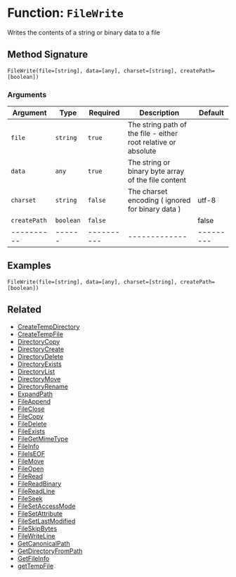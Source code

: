 [comment]: # (Note: This documentation is generated dynamically in the build process.  To modify the contents, change the javadoc on the _invoke method of the BIF class)

# Function: `FileWrite`

Writes the contents of a string or binary data to a file

## Method Signature
```
FileWrite(file=[string], data=[any], charset=[string], createPath=[boolean])
```
### Arguments

| Argument | Type | Required | Description | Default |
|----------|------|----------|-------------|---------|
| `file` | `string` | `true` | The string path of the file - either root relative or absolute | |
| `data` | `any` | `true` | The string or binary byte array of the file content | |
| `charset` | `string` | `false` | The charset encoding ( ignored for binary data ) | utf-8|
| `createPath` | `boolean` | `false` |  | false|
|----------|------|----------|-------------|---------|



## Examples

```
FileWrite(file=[string], data=[any], charset=[string], createPath=[boolean])
```

## Related
  * [CreateTempDirectory](CreateTempDirectory.md)
  * [CreateTempFile](CreateTempFile.md)
  * [DirectoryCopy](DirectoryCopy.md)
  * [DirectoryCreate](DirectoryCreate.md)
  * [DirectoryDelete](DirectoryDelete.md)
  * [DirectoryExists](DirectoryExists.md)
  * [DirectoryList](DirectoryList.md)
  * [DirectoryMove](DirectoryMove.md)
  * [DirectoryRename](DirectoryRename.md)
  * [ExpandPath](ExpandPath.md)
  * [FileAppend](FileAppend.md)
  * [FileClose](FileClose.md)
  * [FileCopy](FileCopy.md)
  * [FileDelete](FileDelete.md)
  * [FileExists](FileExists.md)
  * [FileGetMimeType](FileGetMimeType.md)
  * [FileInfo](FileInfo.md)
  * [FileIsEOF](FileIsEOF.md)
  * [FileMove](FileMove.md)
  * [FileOpen](FileOpen.md)
  * [FileRead](FileRead.md)
  * [FileReadBinary](FileReadBinary.md)
  * [FileReadLine](FileReadLine.md)
  * [FileSeek](FileSeek.md)
  * [FileSetAccessMode](FileSetAccessMode.md)
  * [FileSetAttribute](FileSetAttribute.md)
  * [FileSetLastModified](FileSetLastModified.md)
  * [FileSkipBytes](FileSkipBytes.md)
  * [FileWriteLine](FileWriteLine.md)
  * [GetCanonicalPath](GetCanonicalPath.md)
  * [GetDirectoryFromPath](GetDirectoryFromPath.md)
  * [GetFileInfo](GetFileInfo.md)
  * [getTempFile](getTempFile.md)
